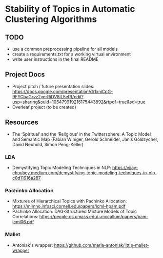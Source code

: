 # Stability of Topics in Automatic Clustering Algorithms

## TODO
* use a common preprocessing pipeline for all models
* create a requirements.txt for a working virtual environment
* write user instructions in the final README

## Project Docs
* Project pitch / future presentation slides: https://docs.google.com/presentation/d/1xniCpG-9FYCbaGrvz2yerRiDV8IL5eRf/edit?usp=sharing&ouid=106479919216175443892&rtpof=true&sd=true
* Overleaf project (to be created)

## Resources
* The ‘Spiritual’ and the ‘Religious’ in the Twittersphere: A Topic Model and Semantic Map (Fabian Winiger, Gerold Schneider, Janis Goldzycher, David Neuhold, Simon Peng-Keller)
### LDA
* Demystifying Topic Modeling Techniques in NLP: https://vijay-choubey.medium.com/demystifying-topic-modeling-techniques-in-nlp-c0d11616a287
### Pachinko Allocation
* Mixtures of Hierarchical Topics with Pachinko Allocation: https://mimno.infosci.cornell.edu/papers/icml-hpam.pdf
* Pachinko Allocation: DAG-Structured Mixture Models of Topic Correlations: https://people.cs.umass.edu/~mccallum/papers/pam-icml06.pdf
### Mallet
* Antoniak's wrapper: https://github.com/maria-antoniak/little-mallet-wrapper
